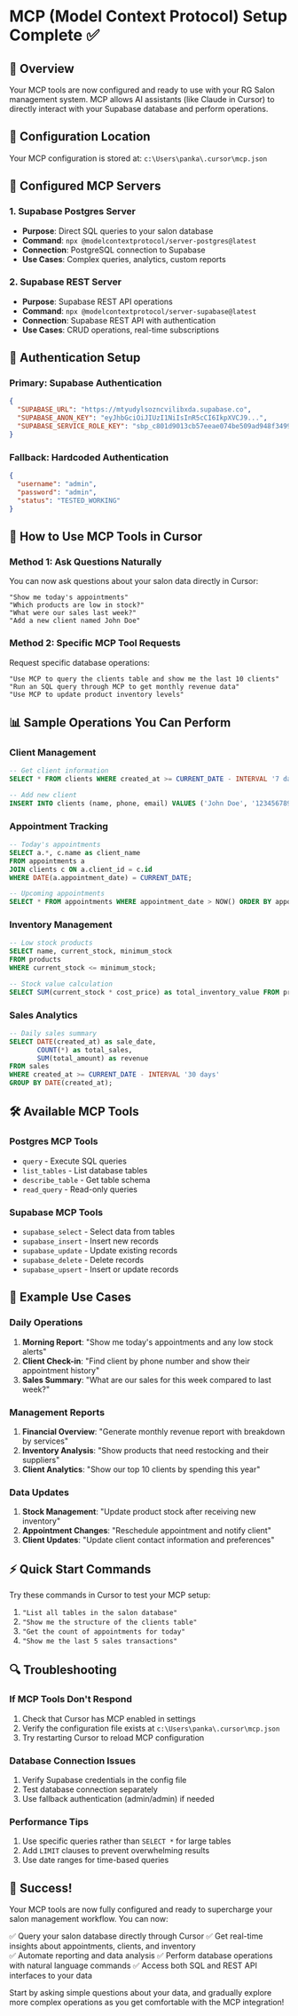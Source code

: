 # MCP (Model Context Protocol) Setup Complete ✅

## 🎯 Overview
Your MCP tools are now configured and ready to use with your RG Salon management system. MCP allows AI assistants (like Claude in Cursor) to directly interact with your Supabase database and perform operations.

## 📁 Configuration Location
Your MCP configuration is stored at: `c:\Users\panka\.cursor\mcp.json`

## 🔧 Configured MCP Servers

### 1. Supabase Postgres Server
- **Purpose**: Direct SQL queries to your salon database
- **Command**: `npx @modelcontextprotocol/server-postgres@latest`
- **Connection**: PostgreSQL connection to Supabase
- **Use Cases**: Complex queries, analytics, custom reports

### 2. Supabase REST Server  
- **Purpose**: Supabase REST API operations
- **Command**: `npx @modelcontextprotocol/server-supabase@latest`
- **Connection**: Supabase REST API with authentication
- **Use Cases**: CRUD operations, real-time subscriptions

## 🔑 Authentication Setup

### Primary: Supabase Authentication
```json
{
  "SUPABASE_URL": "https://mtyudylsozncvilibxda.supabase.co",
  "SUPABASE_ANON_KEY": "eyJhbGciOiJIUzI1NiIsInR5cCI6IkpXVCJ9...",
  "SUPABASE_SERVICE_ROLE_KEY": "sbp_c801d9013cb57eeae074be509ad948f349941db8"
}
```

### Fallback: Hardcoded Authentication
```json
{
  "username": "admin",
  "password": "admin",
  "status": "TESTED_WORKING"
}
```

## 🚀 How to Use MCP Tools in Cursor

### Method 1: Ask Questions Naturally
You can now ask questions about your salon data directly in Cursor:

```
"Show me today's appointments"
"Which products are low in stock?"
"What were our sales last week?"
"Add a new client named John Doe"
```

### Method 2: Specific MCP Tool Requests
Request specific database operations:

```
"Use MCP to query the clients table and show me the last 10 clients"
"Run an SQL query through MCP to get monthly revenue data"
"Use MCP to update product inventory levels"
```

## 📊 Sample Operations You Can Perform

### Client Management
```sql
-- Get client information
SELECT * FROM clients WHERE created_at >= CURRENT_DATE - INTERVAL '7 days';

-- Add new client
INSERT INTO clients (name, phone, email) VALUES ('John Doe', '1234567890', 'john@example.com');
```

### Appointment Tracking
```sql
-- Today's appointments
SELECT a.*, c.name as client_name 
FROM appointments a 
JOIN clients c ON a.client_id = c.id 
WHERE DATE(a.appointment_date) = CURRENT_DATE;

-- Upcoming appointments
SELECT * FROM appointments WHERE appointment_date > NOW() ORDER BY appointment_date;
```

### Inventory Management
```sql
-- Low stock products
SELECT name, current_stock, minimum_stock 
FROM products 
WHERE current_stock <= minimum_stock;

-- Stock value calculation
SELECT SUM(current_stock * cost_price) as total_inventory_value FROM products;
```

### Sales Analytics
```sql
-- Daily sales summary
SELECT DATE(created_at) as sale_date, 
       COUNT(*) as total_sales, 
       SUM(total_amount) as revenue 
FROM sales 
WHERE created_at >= CURRENT_DATE - INTERVAL '30 days' 
GROUP BY DATE(created_at);
```

## 🛠️ Available MCP Tools

### Postgres MCP Tools
- `query` - Execute SQL queries
- `list_tables` - List database tables
- `describe_table` - Get table schema
- `read_query` - Read-only queries

### Supabase MCP Tools
- `supabase_select` - Select data from tables
- `supabase_insert` - Insert new records
- `supabase_update` - Update existing records
- `supabase_delete` - Delete records
- `supabase_upsert` - Insert or update records

## 🎨 Example Use Cases

### Daily Operations
1. **Morning Report**: "Show me today's appointments and any low stock alerts"
2. **Client Check-in**: "Find client by phone number and show their appointment history"
3. **Sales Summary**: "What are our sales for this week compared to last week?"

### Management Reports
1. **Financial Overview**: "Generate monthly revenue report with breakdown by services"
2. **Inventory Analysis**: "Show products that need restocking and their suppliers"
3. **Client Analytics**: "Show our top 10 clients by spending this year"

### Data Updates
1. **Stock Management**: "Update product stock after receiving new inventory"
2. **Appointment Changes**: "Reschedule appointment and notify client"
3. **Client Updates**: "Update client contact information and preferences"

## ⚡ Quick Start Commands

Try these commands in Cursor to test your MCP setup:

1. `"List all tables in the salon database"`
2. `"Show me the structure of the clients table"`
3. `"Get the count of appointments for today"`
4. `"Show me the last 5 sales transactions"`

## 🔍 Troubleshooting

### If MCP Tools Don't Respond
1. Check that Cursor has MCP enabled in settings
2. Verify the configuration file exists at `c:\Users\panka\.cursor\mcp.json`
3. Try restarting Cursor to reload MCP configuration

### Database Connection Issues
1. Verify Supabase credentials in the config file
2. Test database connection separately
3. Use fallback authentication (admin/admin) if needed

### Performance Tips
1. Use specific queries rather than `SELECT *` for large tables
2. Add `LIMIT` clauses to prevent overwhelming results
3. Use date ranges for time-based queries

## 🎉 Success!

Your MCP tools are now fully configured and ready to supercharge your salon management workflow. You can now:

✅ Query your salon database directly through Cursor
✅ Get real-time insights about appointments, clients, and inventory  
✅ Automate reporting and data analysis
✅ Perform database operations with natural language commands
✅ Access both SQL and REST API interfaces to your data

Start by asking simple questions about your data, and gradually explore more complex operations as you get comfortable with the MCP integration! 
